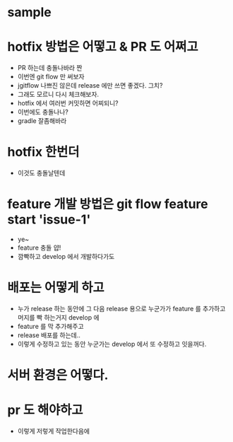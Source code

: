 # sample

# hotfix 방법은 어떻고 & PR 도 어쩌고
* PR 하는데 충돌나바라 짠
* 이번엔 git flow 만 써보자
* jgitflow 나쁘진 않은데 release 에만 쓰면 좋겠다. 그치?
* 그래도 모르니 다시 체크해보자.
* hotfix 에서 여러번 커밋하면 어찌되니?
* 이번에도 충돌나나?
* gradle 잘좀해바라

# hotfix 한번더
* 이것도 충돌날텐데

# feature 개발 방법은 git flow feature start 'issue-1'
* ye~
* feature 충돌 얍!
* 깜빡하고 develop 에서 개발하다가도

# 배포는 어떻게 하고
* 누가 release 하는 동안에 그 다음 release 용으로 누군가가 feature 를 추가하고 머지를 빡 하는거지 develop 에
* feature 를 막 추가해주고
* release 배포를 하는데..
* 이렇게 수정하고 있는 동안 누군가는 develop 에서 또 수정하고 잇을꺼다.

# 서버 환경은 어떻다.

# pr 도 해야하고
* 이렇게 저렇게 작업한다음에
